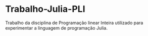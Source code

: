 # Trabalho-Julia-PLI

Trabalho da disciplina de Programação linear Inteira utilizado para experimentar a linguagem de programação Julia.
